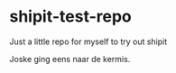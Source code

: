 # shipit-test-repo
Just a little repo for myself to try out shipit

Joske ging eens naar de kermis.
